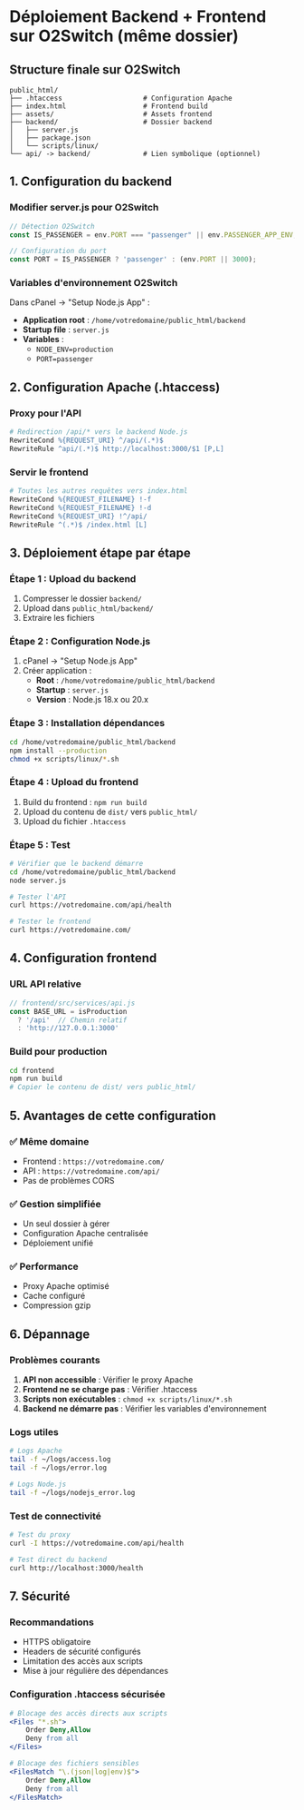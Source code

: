 # Déploiement Backend + Frontend sur O2Switch (même dossier)

## Structure finale sur O2Switch
```
public_html/
├── .htaccess                    # Configuration Apache
├── index.html                   # Frontend build
├── assets/                      # Assets frontend
├── backend/                     # Dossier backend
│   ├── server.js
│   ├── package.json
│   └── scripts/linux/
└── api/ -> backend/             # Lien symbolique (optionnel)
```

## 1. Configuration du backend

### Modifier server.js pour O2Switch
```javascript
// Détection O2Switch
const IS_PASSENGER = env.PORT === "passenger" || env.PASSENGER_APP_ENV;

// Configuration du port
const PORT = IS_PASSENGER ? 'passenger' : (env.PORT || 3000);
```

### Variables d'environnement O2Switch
Dans cPanel → "Setup Node.js App" :
- **Application root** : `/home/votredomaine/public_html/backend`
- **Startup file** : `server.js`
- **Variables** :
  - `NODE_ENV=production`
  - `PORT=passenger`

## 2. Configuration Apache (.htaccess)

### Proxy pour l'API
```apache
# Redirection /api/* vers le backend Node.js
RewriteCond %{REQUEST_URI} ^/api/(.*)$
RewriteRule ^api/(.*)$ http://localhost:3000/$1 [P,L]
```

### Servir le frontend
```apache
# Toutes les autres requêtes vers index.html
RewriteCond %{REQUEST_FILENAME} !-f
RewriteCond %{REQUEST_FILENAME} !-d
RewriteCond %{REQUEST_URI} !^/api/
RewriteRule ^(.*)$ /index.html [L]
```

## 3. Déploiement étape par étape

### Étape 1 : Upload du backend
1. Compresser le dossier `backend/`
2. Upload dans `public_html/backend/`
3. Extraire les fichiers

### Étape 2 : Configuration Node.js
1. cPanel → "Setup Node.js App"
2. Créer application :
   - **Root** : `/home/votredomaine/public_html/backend`
   - **Startup** : `server.js`
   - **Version** : Node.js 18.x ou 20.x

### Étape 3 : Installation dépendances
```bash
cd /home/votredomaine/public_html/backend
npm install --production
chmod +x scripts/linux/*.sh
```

### Étape 4 : Upload du frontend
1. Build du frontend : `npm run build`
2. Upload du contenu de `dist/` vers `public_html/`
3. Upload du fichier `.htaccess`

### Étape 5 : Test
```bash
# Vérifier que le backend démarre
cd /home/votredomaine/public_html/backend
node server.js

# Tester l'API
curl https://votredomaine.com/api/health

# Tester le frontend
curl https://votredomaine.com/
```

## 4. Configuration frontend

### URL API relative
```javascript
// frontend/src/services/api.js
const BASE_URL = isProduction 
  ? '/api'  // Chemin relatif
  : 'http://127.0.0.1:3000'
```

### Build pour production
```bash
cd frontend
npm run build
# Copier le contenu de dist/ vers public_html/
```

## 5. Avantages de cette configuration

### ✅ Même domaine
- Frontend : `https://votredomaine.com/`
- API : `https://votredomaine.com/api/`
- Pas de problèmes CORS

### ✅ Gestion simplifiée
- Un seul dossier à gérer
- Configuration Apache centralisée
- Déploiement unifié

### ✅ Performance
- Proxy Apache optimisé
- Cache configuré
- Compression gzip

## 6. Dépannage

### Problèmes courants
1. **API non accessible** : Vérifier le proxy Apache
2. **Frontend ne se charge pas** : Vérifier .htaccess
3. **Scripts non exécutables** : `chmod +x scripts/linux/*.sh`
4. **Backend ne démarre pas** : Vérifier les variables d'environnement

### Logs utiles
```bash
# Logs Apache
tail -f ~/logs/access.log
tail -f ~/logs/error.log

# Logs Node.js
tail -f ~/logs/nodejs_error.log
```

### Test de connectivité
```bash
# Test du proxy
curl -I https://votredomaine.com/api/health

# Test direct du backend
curl http://localhost:3000/health
```

## 7. Sécurité

### Recommandations
- HTTPS obligatoire
- Headers de sécurité configurés
- Limitation des accès aux scripts
- Mise à jour régulière des dépendances

### Configuration .htaccess sécurisée
```apache
# Blocage des accès directs aux scripts
<Files "*.sh">
    Order Deny,Allow
    Deny from all
</Files>

# Blocage des fichiers sensibles
<FilesMatch "\.(json|log|env)$">
    Order Deny,Allow
    Deny from all
</FilesMatch>
```
